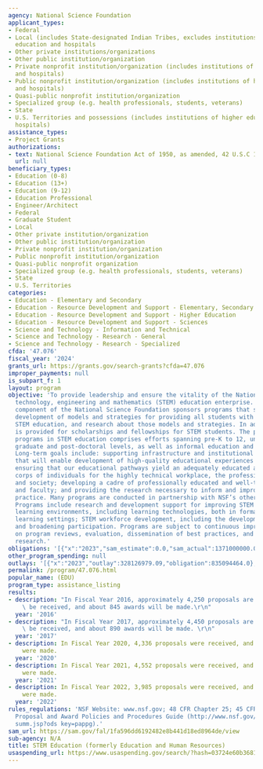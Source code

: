 ```yaml
---
agency: National Science Foundation
applicant_types:
- Federal
- Local (includes State-designated Indian Tribes, excludes institutions of higher
  education and hospitals
- Other private institutions/organizations
- Other public institution/organization
- Private nonprofit institution/organization (includes institutions of higher education
  and hospitals)
- Public nonprofit institution/organization (includes institutions of higher education
  and hospitals)
- Quasi-public nonprofit institution/organization
- Specialized group (e.g. health professionals, students, veterans)
- State
- U.S. Territories and possessions (includes institutions of higher education and
  hospitals)
assistance_types:
- Project Grants
authorizations:
- text: National Science Foundation Act of 1950, as amended, 42 U.S.C 1861 et seq.
  url: null
beneficiary_types:
- Education (0-8)
- Education (13+)
- Education (9-12)
- Education Professional
- Engineer/Architect
- Federal
- Graduate Student
- Local
- Other private institution/organization
- Other public institution/organization
- Private nonprofit institution/organization
- Public nonprofit institution/organization
- Quasi-public nonprofit organization
- Specialized group (e.g. health professionals, students, veterans)
- State
- U.S. Territories
categories:
- Education - Elementary and Secondary
- Education - Resource Development and Support - Elementary, Secondary Education
- Education - Resource Development and Support - Higher Education
- Education - Resource Development and Support - Sciences
- Science and Technology - Information and Technical
- Science and Technology - Research - General
- Science and Technology - Research - Specialized
cfda: '47.076'
fiscal_year: '2024'
grants_url: https://grants.gov/search-grants?cfda=47.076
improper_payments: null
is_subpart_f: 1
layout: program
objective: 'To provide leadership and ensure the vitality of the Nation''s science,
  technology, engineering and mathematics (STEM) education enterprise. The STEM Education
  component of the National Science Foundation sponsors programs that support the
  development of models and strategies for providing all students with access to high-quality
  STEM education, and research about those models and strategies. In addition, support
  is provided for scholarships and fellowships for STEM students. The portfolio of
  programs in STEM education comprises efforts spanning pre-K to 12, undergraduate,
  graduate and post-doctoral levels, as well as informal education and life-long learning.
  Long-term goals include: supporting infrastructure and institutional capacity building
  that will enable development of high-quality educational experiences for all students;
  ensuring that our educational pathways yield an adequately educated and diverse
  corps of individuals for the highly technical workplace, the professional STEM community,
  and society; developing a cadre of professionally educated and well-trained teachers
  and faculty; and providing the research necessary to inform and improve educational
  practice. Many programs are conducted in partnership with NSF’s other directorates.
  Programs include research and development support for improving STEM learning and
  learning environments, including learning technologies, both in formal and informal
  learning settings; STEM workforce development, including the development of teachers;
  and broadening participation. Programs are subject to continuous improvements based
  on program reviews, evaluation, dissemination of best practices, and educational
  research.'
obligations: '[{"x":"2023","sam_estimate":0.0,"sam_actual":1371000000.0,"usa_spending_actual":1345355764.0},{"x":"2024","sam_estimate":0.0,"sam_actual":1496180000.0,"usa_spending_actual":1281203295.0},{"x":"2025","sam_estimate":0.0,"sam_actual":0.0,"usa_spending_actual":99416166.0}]'
other_program_spending: null
outlays: '[{"x":"2023","outlay":328126979.09,"obligation":835094464.0},{"x":"2024","outlay":162651513.53,"obligation":848932710.0},{"x":"2025","outlay":5860398.36,"obligation":87996466.0}]'
permalink: /program/47.076.html
popular_name: (EDU)
program_type: assistance_listing
results:
- description: "In Fiscal Year 2016, approximately 4,250 proposals are expected to\
    \ be received, and about 845 awards will be made.\r\n"
  year: '2016'
- description: "In Fiscal Year 2017, approximately 4,450 proposals are expected to\
    \ be received, and about 890 awards will be made. \r\n"
  year: '2017'
- description: In Fiscal Year 2020, 4,336 proposals were received, and 995 awards
    were made.
  year: '2020'
- description: In Fiscal Year 2021, 4,552 proposals were received, and 922 awards
    were made.
  year: '2021'
- description: In Fiscal Year 2022, 3,985 proposals were received, and 954 awards
    were made.
  year: '2022'
rules_regulations: 'NSF Website: www.nsf.gov; 48 CFR Chapter 25; 45 CFR Chapter VI;
  Proposal and Award Policies and Procedures Guide (http://www.nsf.gov/publications/pub
  summ.jsp?ods key=pappg).'
sam_url: https://sam.gov/fal/1fa596dd6192482e8b441d18ed8964de/view
sub-agency: N/A
title: STEM Education (formerly Education and Human Resources)
usaspending_url: https://www.usaspending.gov/search/?hash=03724e60b368146939dbd298ec179a30
---
```

